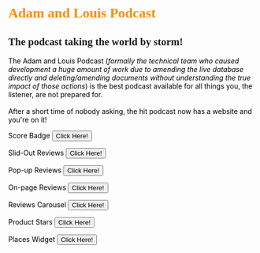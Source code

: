 <html lang="en">
<head>
    <meta charset="UTF-8">
    <style>
        h1   {color: darkorange;}
        p    {color: black;}
    </style>
</head>
<body>
<h1 style="font-family:verdana;">Adam and Louis Podcast</h1>
<h2 style="font-family:Comic sans MS;">The podcast taking the world by storm!</h2>
<p>The Adam and Louis Podcast (<em>formally the technical team who caused development a huge amount of work due to amending the live database directly and deleting/amending documents without understanding the true impact of those actions</em>) is the best podcast available for all things you, the listener, are not prepared for.
    <br /><br /> After a short time of nobody asking, the hit podcast now has a website and you're on it!</p>

<form action="score_badge.html"><p>Score Badge    <button type="submit">Click Here!</button></p></form>
<form action="slide_out.html"><p>Slid-Out Reviews    <button type="submit">Click Here!</button></p></form>
<form action="pop_up.html"><p>Pop-up Reviews    <button type="submit">Click Here!</button></p></form>
<form action="on_page.html"><p>On-page Reviews    <button type="submit">Click Here!</button></p></form>
<form action="reviews_carousel.html"><p>Reviews Carousel    <button type="submit">Click Here!</button></p></form>
<form action="product_stars.html"><p>Product Stars    <button type="submit">Click Here!</button></p></form>
<form action="places_widget.html"><p>Places Widget    <button type="submit">Click Here!</button></p></form>
</body>
</html>

